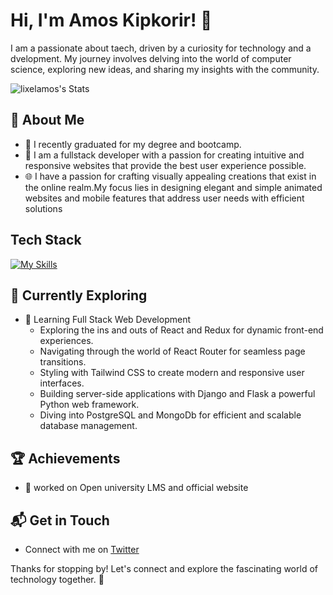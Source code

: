# Hi, I'm Amos Kipkorir! 👋

I am a passionate about taech, driven by a curiosity for technology and a dvelopment. My journey involves delving into the world of computer science, exploring new ideas, and sharing my insights with the community.

![lixelamos's Stats](https://github-readme-stats.vercel.app/api?username=<username>&theme=vue-dark&show_icons=true&hide_border=true&count_private=true)

## 🚀 About Me

- 🔭 I recently graduated for my degree and bootcamp.
- 📝 I am a fullstack developer with a passion for creating intuitive and responsive websites that provide the best user experience possible.
- 🌐 I have a passion for crafting visually appealing creations that exist in the online realm.My focus lies in designing elegant and simple animated websites
and mobile features that address user needs with efficient solutions




## Tech Stack
[![My Skills](https://skillicons.dev/icons?i=js,html,css,wasm)](https://skillicons.dev)

## 🌱 Currently Exploring

- 🚀 Learning Full Stack Web Development
  - Exploring the ins and outs of React and Redux for dynamic front-end experiences.
  - Navigating through the world of React Router for seamless page transitions.
  - Styling with Tailwind CSS to create modern and responsive user interfaces.
  - Building server-side applications with Django and Flask a powerful Python web framework.
  - Diving into PostgreSQL and MongoDb for efficient and scalable database management.

 ## 🏆 Achievements

- 🌟 worked on Open university LMS and official website
## 📬 Get in Touch

- Connect with me on [Twitter](https://twitter.com/lixel_amos)

Thanks for stopping by! Let's connect and explore the fascinating world of technology together. 🚀



<!--

Here are some ideas to get you started:

- 🔭 I’m currently working on personal e-commerce website
- 🌱 I’m currently learning swift
- 👯 I’m looking to collaborate on any open source projects
- 💬 Ask me about full-stack development
- 📫 How to reach me:Insta @amos_lixel
- 😄 Pronouns: Him
- ⚡ Fun fact: Existence is pain
-->


